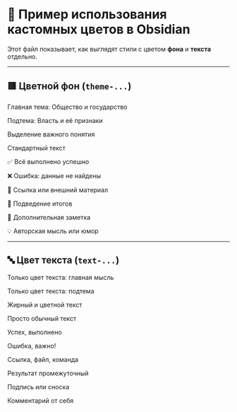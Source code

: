 # 🎨 Пример использования кастомных цветов в Obsidian

Этот файл показывает, как выглядят стили с цветом **фона** и **текста** отдельно.

---

## 🟥 Цветной фон (`theme-...`)

<span class="theme-main">Главная тема: Общество и государство</span>

<span class="theme-sub">Подтема: Власть и её признаки</span>

<span class="theme-bold">Выделение важного понятия</span>

<span class="theme-default">Стандартный текст</span>

<span class="theme-success">✅ Всё выполнено успешно</span>

<span class="theme-danger">❌ Ошибка: данные не найдены</span>

<span class="theme-blue">🔗 Ссылка или внешний материал</span>

<span class="theme-purple">📘 Подведение итогов</span>

<span class="theme-note">📝 Дополнительная заметка</span>

<span class="theme-pink">💡 Авторская мысль или юмор</span>

---

## 🔤 Цвет текста (`text-...`)

<span class="text-main">Только цвет текста: главная мысль</span>

<span class="text-sub">Только цвет текста: подтема</span>

<span class="text-bold">Жирный и цветной текст</span>

<span class="text-default">Просто обычный текст</span>

<span class="text-success">Успех, выполнено</span>

<span class="text-danger">Ошибка, важно!</span>

<span class="text-blue">Ссылка, файл, команда</span>

<span class="text-purple">Результат промежуточный</span>

<span class="text-note">Подпись или сноска</span>

<span class="text-pink">Комментарий от себя</span>
